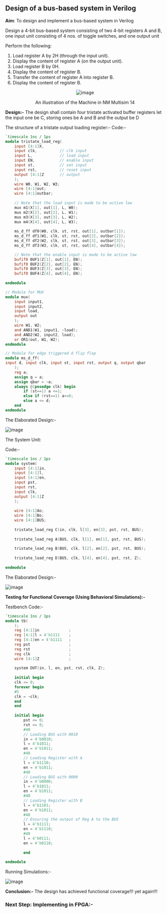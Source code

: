 
## Design of a bus-based system in Verilog

<b>Aim</b>: To design and implement a bus-based system in Verilog

Design a 4-bit bus-based system consisting of two 4-bit registers A and B, one input unit consisting of 4 nos. of toggle switches, and one output unit

Perform the following:
1) Load register A by 2H (through the input unit).
2) Display the content of register A (on the output unit).
3) Load register B by 0H.
4) Display the content of register B.
5) Transfer the content of register A into register B.
6) Display the content of register B.

<div align="center">

![image](https://github.com/aryapandit200408/FSMs_in_Verilog/assets/115896451/849b43e2-01fe-49c0-aa70-8730b2e21aa1)


An illustration of the Machine in NM Multisim 14
</div>

<b>Design:-</b>
The design shall contain four tristate activated buffer registers let the input one be C, storing ones be A and B and the output be D

The structure of a tristate output loading register:-
Code:-
```verilog
`timescale 1ns / 1ps
module tristate_load_reg(
    input [4:1]X,
    input clk,          // clk input             
    input L,            // load input
    input EN,           // enable input
    input st,           // set input
    input rst,          // reset input
    output [4:1]Z       // output
    );
    wire W0, W1, W2, W3;
    wire [4:1]out;    
    wire [4:1]outbar;
    
    // Note that the load input is made to be active low
  	mux m1(X[1], out[1], L, W0);  
  	mux m2(X[2], out[2], L, W1);
  	mux m3(X[3], out[3], L, W2);
  	mux m4(X[4], out[4], L, W3);
        
    ms_d_ff df0(W0, clk, st, rst, out[1], outbar[1]);
    ms_d_ff df1(W1, clk, st, rst, out[2], outbar[2]);
    ms_d_ff df2(W2, clk, st, rst, out[3], outbar[3]);
    ms_d_ff df3(W3, clk, st, rst, out[4], outbar[4]);

    // Note that the enable input is made to be active low
    bufif0 BUF1(Z[1], out[1], EN);
    bufif0 BUF2(Z[2], out[2], EN);
    bufif0 BUF3(Z[3], out[3], EN);
    bufif0 BUF4(Z[4], out[4], EN);
    
endmodule

// Module for MUX
module mux( 
    input input1,
    input input2,
    input load,
    output out
    );
    wire W1, W2;
    and AND1(W1, input1, ~load);
    and AND2(W2, input2, load);
    or OR1(out, W1, W2);
endmodule

// Module for edge triggered d flip flop
module ms_d_ff(
input d, input clk, input st, input rst, output q, output qbar
    );
    reg a;
    assign q = a;
    assign qbar = ~a;
    always @(posedge clk) begin
        if (st==1) a <=1;
        else if (rst==1) a<=0;
        else a <= d; 
    end
endmodule
```

The Elaborated Design:-

![image](https://github.com/aryapandit200408/FSMs_in_Verilog/assets/115896451/91edae0d-385c-49f9-a0b6-16450c0b2c38)




The System Unit:

Code:-
```verilog
`timescale 1ns / 1ps
module system(
    input [4:1]in,
    input [4:1]l,
    input [4:1]en,
    input pst,
    input rst,
    input clk,
    output [4:1]Z
    );
    
    wire [4:1]Ao;
    wire [4:1]Bo;
    wire [4:1]BUS;
    
    tristate_load_reg C(in, clk, l[3], en[3], pst, rst, BUS);
    
    tristate_load_reg A(BUS, clk, l[1], en[1], pst, rst, BUS);
    
    tristate_load_reg B(BUS, clk, l[2], en[2], pst, rst, BUS);
    
    tristate_load_reg D(BUS, clk, l[4], en[4], pst, rst, Z);
    
endmodule
```
The Elaborated Design:-

![image](https://github.com/aryapandit200408/FSMs_in_Verilog/assets/115896451/6e5f385f-4611-4e08-828f-ed7530f413d7)


<b>Testing for Functional Coverage (Using Behavioral Simulations):-</b>

Testbench Code:-

```verilog
`timescale 1ns / 1ps
module tb(
    );
    reg [4:1]in             ;
    reg [4:1]l = 4'b1111    ;
    reg [4:1]en = 4'b1111   ;
    reg pst                 ;
    reg rst                 ;
    reg clk                 ;
    wire [4:1]Z             ;
    
    system DUT(in, l, en, pst, rst, clk, Z);
    
    initial begin
    clk <= 0; 
    forever begin 
    #5
    clk = ~clk;
    end
    end
    
    initial begin
        pst <= 0;
        rst <= 0;
        #40
        // Loading BUS with 0010
        in = 4'b0010;
        l = 4'b1011;
        en = 4'b1011;
        #40
        // Loading Register with A
        l = 4'b1110;
        en = 4'b1011;
        #40
        // Loading BUS with 0000
        in = 4'b0000;
        l = 4'b1011;
        en = 4'b1011;
        #40
        // Loading Register with B
        l = 4'b1101;
        en = 4'b1011;
        #40
        // Ensuring the output of Reg A to the BUS
        l = 4'b1111;
        en = 4'b1110;
        #40
        l = 4'b0111;
        en = 4'b0110;
        
        end
        
endmodule

```

Running Simulations:-

![image](https://github.com/aryapandit200408/FSMs_in_Verilog/assets/115896451/c61ffb90-57c5-4b38-b0d2-93e340ca6960)




<b>Conclusion:-</b> The design has achieved functional coverage!!! yet again!!!

### Next Step: Implementing in FPGA:-

